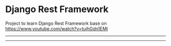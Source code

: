 # Django Rest Framework 
Project to learn Django Rest Framework base on https://www.youtube.com/watch?v=tujhGdn1EMI
***
***

